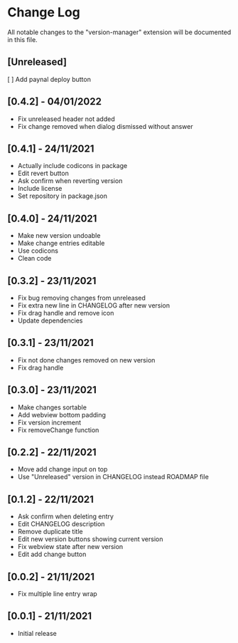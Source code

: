 # Change Log

All notable changes to the "version-manager" extension will be documented in this file.

## [Unreleased]
[ ] Add paynal deploy button

## [0.4.2] - 04/01/2022
- Fix unreleased header not added
- Fix change removed when dialog dismissed without answer

## [0.4.1] - 24/11/2021
- Actually include codicons in package
- Edit revert button
- Ask confirm when reverting version
- Include license
- Set repository in package.json

## [0.4.0] - 24/11/2021
- Make new version undoable
- Make change entries editable
- Use codicons
- Clean code

## [0.3.2] - 23/11/2021
- Fix bug removing changes from unreleased
- Fix extra new line in CHANGELOG after new version
- Fix drag handle and remove icon
- Update dependencies

## [0.3.1] - 23/11/2021
- Fix not done changes removed on new version
- Fix drag handle

## [0.3.0] - 23/11/2021
- Make changes sortable
- Add webview bottom padding
- Fix version increment
- Fix removeChange function

## [0.2.2] - 22/11/2021
- Move add change input on top
- Use "Unreleased" version in CHANGELOG instead ROADMAP file

## [0.1.2] - 22/11/2021
- Ask confirm when deleting entry
- Edit CHANGELOG description
- Remove duplicate title
- Edit new version buttons showing current version
- Fix webview state after new version
- Edit add change button

## [0.0.2] - 21/11/2021
- Fix multiple line entry wrap

## [0.0.1] - 21/11/2021
- Initial release